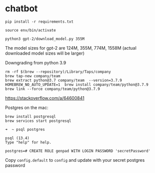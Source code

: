 # chatbot

```
pip install -r requirements.txt
```

```
source env/bin/activate
```

```
python3 gpt-2/download_model.py 355M
```

The model sizes for gpt-2 are 124M, 355M, 774M, 1558M (actual downloaded model sizes will be larger)


Downgrading from python 3.9

```
rm -rf $(brew --repository)/Library/Taps/company
brew tap-new company/team
brew extract python@3.7 company/team  --version=3.7.9 
HOMEBREW_NO_AUTO_UPDATE=1  brew install company/team/python@3.7.9
brew link --force company/team/python@3.7.9

```

https://stackoverflow.com/a/64600841


Postgres on the mac:

```
brew install postgresql
brew services start postgresql
```

```
➜  ~ psql postgres

psql (13.4)
Type "help" for help.

postgres=# CREATE ROLE genpad WITH LOGIN PASSWORD 'secretPassword'
```

Copy `config.default` to `config` and update with your secret postgres password